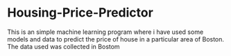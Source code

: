 # Housing-Price-Predictor
This is an simple machine learning program where i have used some models and data to predict the price of house in a particular area of Boston. The data used was collected in Bostom
